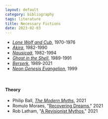 ```yaml
---
layout: default
category: bibliography
tags: literature
title: Necessary Fictions
date: 2023-02-03
---
```


* [*Lone Wolf and Cub*](https://en.m.wikipedia.org/wiki/Lone_Wolf_and_Cub), 1970-1976
* [*Akira*](https://en.m.wikipedia.org/wiki/Akira_(manga)), 1982-1990
* [*Nausicaä*](https://en.m.wikipedia.org/wiki/Nausica%C3%A4_of_the_Valley_of_the_Wind_(manga)), 1982-1994
* [*Ghost in the Shell*](https://en.m.wikipedia.org/wiki/Ghost_in_the_Shell_(manga)), 1989-1991
* [*Berserk*](https://en.m.wikipedia.org/wiki/Berserk_(manga)), 1989-2021
* [*Neon Genesis Evangelion*](https://en.m.wikipedia.org/wiki/Neon_Genesis_Evangelion_(manga)), 1999

<br>


#### Theory

* Philip Ball, [*The Modern Myths*](https://press.uchicago.edu/ucp/books/book/chicago/M/bo52584433.html), 2021
* Romulo Moraes, "[Recovering Dreams](https://tripleampersand.org/recovering-dream-studio-ghibli-avatar-manifest-unattainable/)," 2021
* Rob Latham, "[A Revisionist Mythos](https://lareviewofbooks.org/article/a-revisionist-mythos-frankenstein-versus-cthulhu/)," 2021
